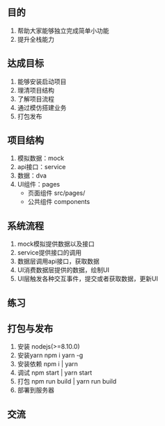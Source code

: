 ## 目的
1. 帮助大家能够独立完成简单小功能
2. 提升全栈能力

## 达成目标
1. 能够安装启动项目
1. 理清项目结构
2. 了解项目流程
3. 通过模仿搭建业务
5. 打包发布

## 项目结构
1. 模拟数据：mock
2. api接口：service
3. 数据：dva
4. UI组件：pages
    * 页面组件 src/pages/
    * 公共组件 components

## 系统流程
1. mock模拟提供数据以及接口
2. service提供接口的调用
3. 数据层调用api接口，获取数据
4. UI消费数据层提供的数据，绘制UI
5. UI层触发各种交互事件，提交或者获取数据，更新UI

## 练习

## 打包与发布
1. 安装 nodejs(>=8.10.0)
2. 安装yarn npm i yarn -g
3. 安装依赖  npm i  |  yarn
4. 调试     npm start | yarn start
5. 打包     npm run build | yarn run build
6. 部署到服务器

## 交流


